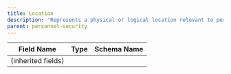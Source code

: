 ```yaml
---
title: Location
description: "Represents a physical or logical location relevant to personnel security."
parent: personnel-security
---
```


| Field Name | Type | Schema Name |
|------------|------|-------------|
| (inherited fields) | | |
